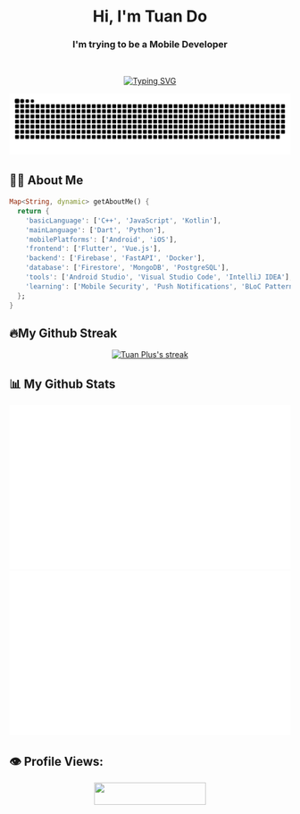 <h1 align="center">Hi, I'm Tuan Do</h1>
<h3 align="center">I'm trying to be a Mobile Developer</h3>
<br/>
<p align="center">
     <a href="https://www.linkedin.com/in/Tuanpluss02/"><img src="https://readme-typing-svg.herokuapp.com?font=Fira+Code&size=17&pause=1000&color=8E1AF7F7&width=435&lines=Software+and+cathedrals+are+much+the+same;First+we+build+them%2C+then+we+pray" alt="Typing SVG" /></a>
 </p>

<p align="center">
    <img src="https://github.com/Tuanpluss02/Tuanpluss02/blob/output/github-contribution-grid-snake.svg">
</p>

## 🙋‍♂️ About Me
```Dart
Map<String, dynamic> getAboutMe() {
  return {
    'basicLanguage': ['C++', 'JavaScript', 'Kotlin'],
    'mainLanguage': ['Dart', 'Python'],
    'mobilePlatforms': ['Android', 'iOS'],
    'frontend': ['Flutter', 'Vue.js'],
    'backend': ['Firebase', 'FastAPI', 'Docker'],
    'database': ['Firestore', 'MongoDB', 'PostgreSQL'],
    'tools': ['Android Studio', 'Visual Studio Code', 'IntelliJ IDEA'],
    'learning': ['Mobile Security', 'Push Notifications', 'BLoC Pattern'],
  };
}
```

<!-- ## 🚀 Languages and Tools:

<p align="center">
  <a href="https://stormx.software">
    <img src="https://skillicons.dev/icons?i=flutter,dart,kotlin,vue,python,c,cpp,mongodb,fastapi,firebase,docker,vscode,postgres,postman,matlab,linux&perline=10" />
  </a>
</p>
 -->


## 🔥My Github Streak
<p align="center">
    <a href="https://github.com/Tuanpluss02/github-readme-streak-stats">
        <img title="🔥 Get streak stats for your profile at git.io/streak-stats" alt="Tuan Plus's streak" src="https://github-readme-streak-stats.herokuapp.com/?user=Tuanpluss02&theme=black-ice&hide_border=true&stroke=0000&background=060A0CD0"/>
    </a>
</p>

## 📊 My Github Stats

<!--   <br/> -->
<p align="center">
<img src="https://github.com/Tuanpluss02/github-stats./blob/master/generated/overview.svg#gh-dark-mode-only">
<img src="https://github.com/Tuanpluss02/github-stats./blob/master/generated/languages.svg#gh-dark-mode-only">
</p>
<!-- <br/> -->
 

<!-- ## 🎵Relax with Spotify

<p align="center">
<img src="https://spotify-github-profile.vercel.app/api/view?uid=zvpx9cjp3h574v2gc7av8sbun&cover_image=true&theme=default&show_offline=false&background_color=121212&bar_color=53b14f&bar_color_cover=true">
</p>


## 📢Discord

<p align="center">
<img src="https://lanyard.kyrie25.me/api/696020793573769308">
</p>
 -->

## 👁️ Profile Views:
<!---
<p align="center">
     <a href="https://www.linkedin.com/in/tuanpluss02/" target="blank"><img align="center" src="https://skillicons.dev/icons?i=linkedin" alt="tuanpluss02" /></a>&nbsp;&nbsp;
<a href="https://stackoverflow.com/users/15892425/tuan-plus" target="blank"><img align="center" src="https://skillicons.dev/icons?i=stackoverflow" alt="15892425" /></a>&nbsp;&nbsp;
<a href="https://twitter.com/TunPlus3" target="blank"><img align="center" src="https://skillicons.dev/icons?i=twitter" alt="TunPlus3" /></a>&nbsp;&nbsp;
<a href="https://www.facebook.com/tuanpluss02/" target="blank"><img align="center" src="https://raw.githubusercontent.com/rahuldkjain/github-profile-readme-generator/master/src/images/icons/Social/facebook.svg" alt="TuanDo" height="50" width="50"  /></a>&nbsp;&nbsp;
<a href="https://www.instagram.com/tuanpluss02/" target="blank"><img align="center" src="https://skillicons.dev/icons?i=instagram" alt="tuanpluss02" /></a>
</p>
--->


<p align="center">
<img src="https://komarev.com/ghpvc/?username=Tuanpluss02&style=flat&color=blueviolet" width="200" height="40">
</p>


<!---
Tuanpluss02/Tuanpluss02 is a ✨ special ✨ repository because its `README.md` (this file) appears on your GitHub profile.
You can click the Preview link to take a look at your changes.
--->
